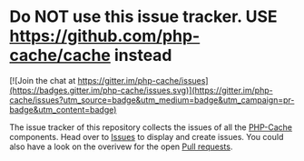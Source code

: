 Do NOT use this issue tracker. USE https://github.com/php-cache/cache instead
================================

[![Join the chat at https://gitter.im/php-cache/issues](https://badges.gitter.im/php-cache/issues.svg)](https://gitter.im/php-cache/issues?utm_source=badge&utm_medium=badge&utm_campaign=pr-badge&utm_content=badge)

The issue tracker of this repository collects the issues of all the [PHP-Cache]
components. Head over to [Issues] to display and create issues. You could also have a look on the overivew
for the open [Pull requests]. 

[PHP-Cache]: http://www.php-cache.com
[Issues]: https://github.com/php-cache/issues/issues
[Pull requests]: https://github.com/pulls?utf8=%E2%9C%93&q=is%3Aopen+is%3Apr+user%3Aphp-cache+
